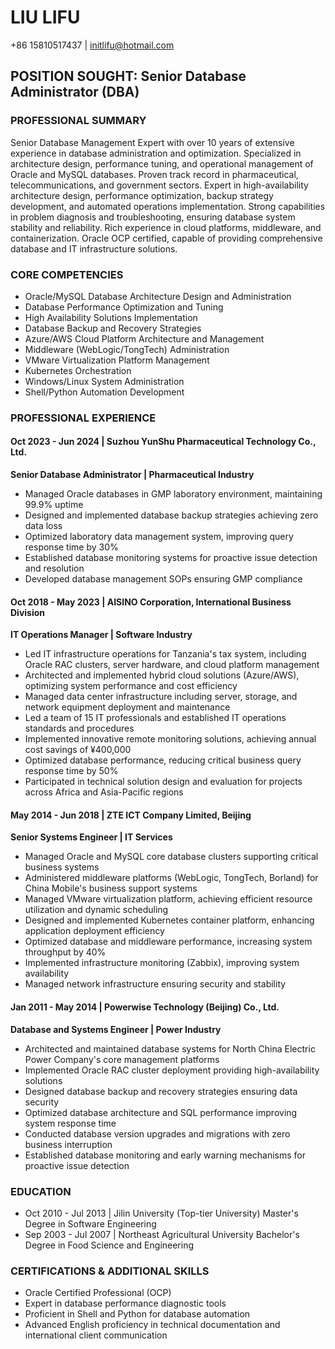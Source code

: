 # LIU LIFU

+86 15810517437 | initlifu@hotmail.com

## POSITION SOUGHT: Senior Database Administrator (DBA)

### PROFESSIONAL SUMMARY

Senior Database Management Expert with over 10 years of extensive experience in database administration and optimization. Specialized in architecture design, performance tuning, and operational management of Oracle and MySQL databases. Proven track record in pharmaceutical, telecommunications, and government sectors. Expert in high-availability architecture design, performance optimization, backup strategy development, and automated operations implementation. Strong capabilities in problem diagnosis and troubleshooting, ensuring database system stability and reliability. Rich experience in cloud platforms, middleware, and containerization. Oracle OCP certified, capable of providing comprehensive database and IT infrastructure solutions.

### CORE COMPETENCIES

* Oracle/MySQL Database Architecture Design and Administration
* Database Performance Optimization and Tuning
* High Availability Solutions Implementation
* Database Backup and Recovery Strategies
* Azure/AWS Cloud Platform Architecture and Management
* Middleware (WebLogic/TongTech) Administration
* VMware Virtualization Platform Management
* Kubernetes Orchestration
* Windows/Linux System Administration
* Shell/Python Automation Development

### PROFESSIONAL EXPERIENCE

#### Oct 2023 - Jun 2024 | Suzhou YunShu Pharmaceutical Technology Co., Ltd.

**Senior Database Administrator | Pharmaceutical Industry**

* Managed Oracle databases in GMP laboratory environment, maintaining 99.9% uptime
* Designed and implemented database backup strategies achieving zero data loss
* Optimized laboratory data management system, improving query response time by 30%
* Established database monitoring systems for proactive issue detection and resolution
* Developed database management SOPs ensuring GMP compliance

#### Oct 2018 - May 2023 | AISINO Corporation, International Business Division

**IT Operations Manager | Software Industry**

* Led IT infrastructure operations for Tanzania's tax system, including Oracle RAC clusters, server hardware, and cloud platform management
* Architected and implemented hybrid cloud solutions (Azure/AWS), optimizing system performance and cost efficiency
* Managed data center infrastructure including server, storage, and network equipment deployment and maintenance
* Led a team of 15 IT professionals and established IT operations standards and procedures
* Implemented innovative remote monitoring solutions, achieving annual cost savings of ¥400,000
* Optimized database performance, reducing critical business query response time by 50%
* Participated in technical solution design and evaluation for projects across Africa and Asia-Pacific regions

#### May 2014 - Jun 2018 | ZTE ICT Company Limited, Beijing

**Senior Systems Engineer | IT Services**

* Managed Oracle and MySQL core database clusters supporting critical business systems
* Administered middleware platforms (WebLogic, TongTech, Borland) for China Mobile's business support systems
* Managed VMware virtualization platform, achieving efficient resource utilization and dynamic scheduling
* Designed and implemented Kubernetes container platform, enhancing application deployment efficiency
* Optimized database and middleware performance, increasing system throughput by 40%
* Implemented infrastructure monitoring (Zabbix), improving system availability
* Managed network infrastructure ensuring security and stability

#### Jan 2011 - May 2014 | Powerwise Technology (Beijing) Co., Ltd.

**Database and Systems Engineer | Power Industry**

* Architected and maintained database systems for North China Electric Power Company's core management platforms
* Implemented Oracle RAC cluster deployment providing high-availability solutions
* Designed database backup and recovery strategies ensuring data security
* Optimized database architecture and SQL performance improving system response time
* Conducted database version upgrades and migrations with zero business interruption
* Established database monitoring and early warning mechanisms for proactive issue detection

### EDUCATION

* Oct 2010 - Jul 2013 | Jilin University (Top-tier University)
  Master's Degree in Software Engineering
* Sep 2003 - Jul 2007 | Northeast Agricultural University
  Bachelor's Degree in Food Science and Engineering

### CERTIFICATIONS & ADDITIONAL SKILLS

* Oracle Certified Professional (OCP)
* Expert in database performance diagnostic tools
* Proficient in Shell and Python for database automation
* Advanced English proficiency in technical documentation and international client communication
